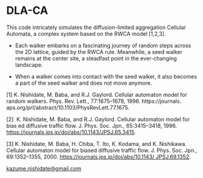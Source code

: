 # DLA-CA

This code intricately simulates the diffusion-limited aggregation
Cellular Automata, a complex system based on the RWCA model [1,2,3].

- Each walker embarks on a fascinating journey of random steps across
  the 2D lattice, guided by the RWCA rule. Meanwhile, a seed walker
  remains at the center site, a steadfast point in the ever-changing
  landscape.

- When a walker comes into contact with the seed walker, it also
  becomes a part of the seed walker and does not move anymore.


[1] K. Nishidate, M. Baba, and R.J. Gaylord. Cellular automaton model
  for random walkers. Phys. Rev. Lett., 77:1675–1678,
  1996. https://journals. aps.org/prl/abstract/10.1103/PhysRevLett.77.1675.

[2]  K. Nishidate, M. Baba, and R.J. Gaylord. Cellular automaton model
  for bias ed diffusive traffic flow. J. Phys. Soc. Jpn.,
  65:3415–3418, 1996.
  https://journals.jps.jp/doi/abs/10.1143/JPSJ.65.3415.

[3] K. Nishidate, M. Baba, H. Chiba, T. Ito, K. Kodama, and
  K. Nishikawa. Cellular automaton model for biased diffusive traffic
  flow. J. Phys. Soc. Jpn., 69:1352–1355,
  2000. https://journals.jps.jp/doi/abs/10.1143/ JPSJ.69.1352.


kazume.nishidate@gmail.com
